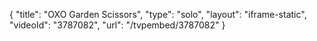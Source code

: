 {
    "title": "OXO Garden Scissors",
    "type": "solo",
    "layout": "iframe-static",
    "videoId": "3787082",
    "url": "\/tvpembed\/3787082"
}